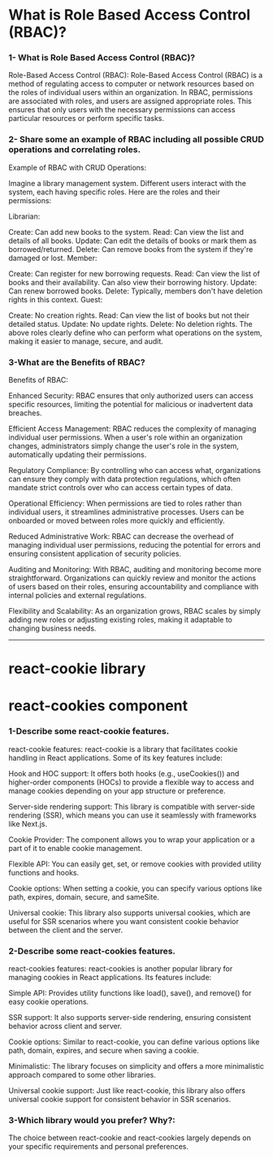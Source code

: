 # What is Role Based Access Control (RBAC)?
### 1- What is Role Based Access Control (RBAC)?

Role-Based Access Control (RBAC): Role-Based Access Control (RBAC) is a method of regulating access to computer or network resources based on the roles of individual users within an organization. In RBAC, permissions are associated with roles, and users are assigned appropriate roles. This ensures that only users with the necessary permissions can access particular resources or perform specific tasks.

### 2- Share some an example of RBAC including all possible CRUD operations and correlating roles.
Example of RBAC with CRUD Operations:

Imagine a library management system. Different users interact with the system, each having specific roles. Here are the roles and their permissions:

Librarian:

Create: Can add new books to the system.
Read: Can view the list and details of all books.
Update: Can edit the details of books or mark them as borrowed/returned.
Delete: Can remove books from the system if they're damaged or lost.
Member:

Create: Can register for new borrowing requests.
Read: Can view the list of books and their availability. Can also view their borrowing history.
Update: Can renew borrowed books.
Delete: Typically, members don't have deletion rights in this context.
Guest:

Create: No creation rights.
Read: Can view the list of books but not their detailed status.
Update: No update rights.
Delete: No deletion rights.
The above roles clearly define who can perform what operations on the system, making it easier to manage, secure, and audit.


### 3-What are the Benefits of RBAC?

Benefits of RBAC:

Enhanced Security: RBAC ensures that only authorized users can access specific resources, limiting the potential for malicious or inadvertent data breaches.

Efficient Access Management: RBAC reduces the complexity of managing individual user permissions. When a user's role within an organization changes, administrators simply change the user's role in the system, automatically updating their permissions.

Regulatory Compliance: By controlling who can access what, organizations can ensure they comply with data protection regulations, which often mandate strict controls over who can access certain types of data.

Operational Efficiency: When permissions are tied to roles rather than individual users, it streamlines administrative processes. Users can be onboarded or moved between roles more quickly and efficiently.

Reduced Administrative Work: RBAC can decrease the overhead of managing individual user permissions, reducing the potential for errors and ensuring consistent application of security policies.

Auditing and Monitoring: With RBAC, auditing and monitoring become more straightforward. Organizations can quickly review and monitor the actions of users based on their roles, ensuring accountability and compliance with internal policies and external regulations.

Flexibility and Scalability: As an organization grows, RBAC scales by simply adding new roles or adjusting existing roles, making it adaptable to changing business needs.
*** 

# react-cookie library
# react-cookies component

### 1-Describe some react-cookie features.
react-cookie features:
react-cookie is a library that facilitates cookie handling in React applications. Some of its key features include:

Hook and HOC support: It offers both hooks (e.g., useCookies()) and higher-order components (HOCs) to provide a flexible way to access and manage cookies depending on your app structure or preference.

Server-side rendering support: This library is compatible with server-side rendering (SSR), which means you can use it seamlessly with frameworks like Next.js.

Cookie Provider: The <CookiesProvider /> component allows you to wrap your application or a part of it to enable cookie management.

Flexible API: You can easily get, set, or remove cookies with provided utility functions and hooks.

Cookie options: When setting a cookie, you can specify various options like path, expires, domain, secure, and sameSite.

Universal cookie: This library also supports universal cookies, which are useful for SSR scenarios where you want consistent cookie behavior between the client and the server.

### 2-Describe some react-cookies features.
react-cookies features:
react-cookies is another popular library for managing cookies in React applications. Its features include:

Simple API: Provides utility functions like load(), save(), and remove() for easy cookie operations.

SSR support: It also supports server-side rendering, ensuring consistent behavior across client and server.

Cookie options: Similar to react-cookie, you can define various options like path, domain, expires, and secure when saving a cookie.

Minimalistic: The library focuses on simplicity and offers a more minimalistic approach compared to some other libraries.

Universal cookie support: Just like react-cookie, this library also offers universal cookie support for consistent behavior in SSR scenarios.


### 3-Which library would you prefer? Why?:

The choice between react-cookie and react-cookies largely depends on your specific requirements and personal preferences. 


